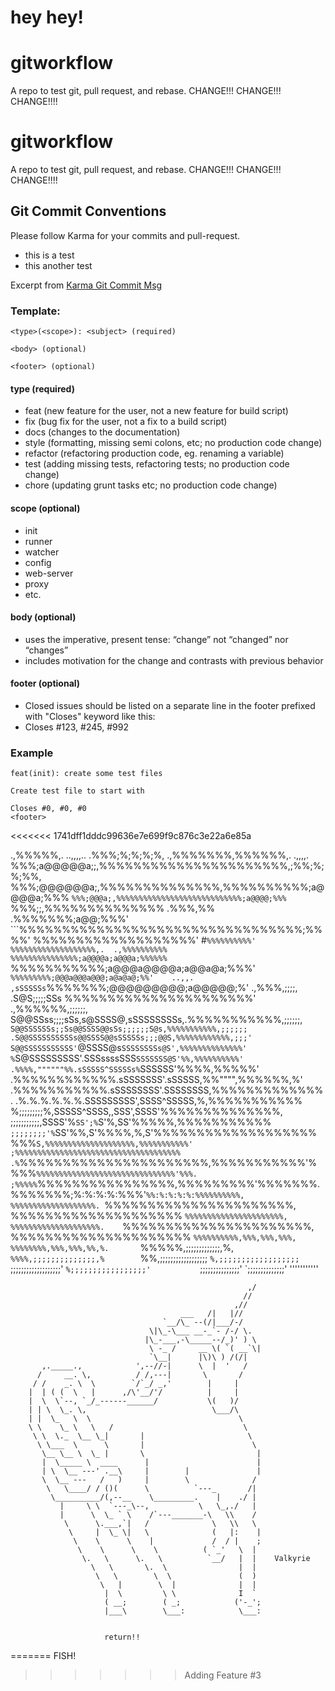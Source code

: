 # hey hey!
# gitworkflow
A repo to test git, pull request, and rebase.
CHANGE!!! CHANGE!!! CHANGE!!!!
# gitworkflow
A repo to test git, pull request, and rebase.
CHANGE!!! CHANGE!!! CHANGE!!!!

## Git Commit Conventions
Please follow Karma for your commits and pull-request.

- this is a test
- this another test

Excerpt from [Karma Git Commit Msg](http://karma-runner.github.io/1.0/dev/git-commit-msg.html)
### Template:

```text
<type>(<scope>): <subject> (required)

<body> (optional)

<footer> (optional)
```

#### type (required)
- feat (new feature for the user, not a new feature for build script)
- fix (bug fix for the user, not a fix to a build script)
- docs (changes to the documentation)
- style (formatting, missing semi colons, etc; no production code change)
- refactor (refactoring production code, eg. renaming a variable)
- test (adding missing tests, refactoring tests; no production code change)
- chore (updating grunt tasks etc; no production code change)

#### scope (optional)
- init
- runner
- watcher
- config
- web-server
- proxy
- etc.

#### body (optional)
- uses the imperative, present tense: “change” not “changed” nor “changes”
- includes motivation for the change and contrasts with previous behavior

#### footer (optional)
- Closed issues should be listed on a separate line in the footer prefixed with "Closes" keyword like this:
- Closes #123, #245, #992

### Example
```text
feat(init): create some test files

Create test file to start with

Closes #0, #0, #0
<footer>
```




<<<<<<< 1741dff1dddc99636e7e699f9c876c3e22a6e85a






.,%%%%%,.          ..,,,,..
          .%%%;%;%;%;%,   .,%%%%%%%,%%%%%%,.     .,,,,.
          %%%;a@@@@@a;;,%%%%%%%%%%%%%%%%%%%%%%,;%%;%;%;%%,
          %%%;@@@@@@a;,%%%%%%%%%%%%%%,%%%%%%%%%%;a@@@@a;%%%
          `%%%;@@@a;,%%%%%%%%%%%%%%%%%%%%%%%%%%%%;a@@@@;%%%
            `%%%;;,%%%%%%%%%%%%%% .%%%,%% .%%%%%%%;a@@;%%%'
               ```%%%%%%%%%%%%%%%%%%%%%%%%%%%%%%%%%;%%%%'
                 %%%%%%%%%%%%%%%%%%%'   #`%%%%%%%%%%'
                 %%%%%%%%%%%%%%%%%%%,.  .,%%%%%%%%%%
                 %%%%%%%%%%%%%%%;a@@@@a;a@@@a;%%%%%%
                 `%%%%%%%%%%%;a@@@a@@@@a;a@@a@a;%%%'
                  `%%%%%%%%%;@@@a@@@a@@@;a@a@a@;%%'    ..,,.
             ,sSSSSSs`%%%%%%%;@@@@@@@@@;a@@@@@;%'  .,%%%,;;;;,
           .S@S;;;;;SSs %%%%%%%%%%%%%%%%%%%%%%' .,%%%%%%,;;;;;;,
           S@@SSss;;;;sSs,s@SSSS@,sSSSSSSSSs,.%%%%%%%%%%%,;;;;;;,
           `S@@SSSSSSs;;Ss@@SSSS@@sSs;;;;;;S@s,%%%%%%%%%%%,;;;;;;
           .S@@SSSSSSSSSSs@@SSSS@@sSSSSSs;;;@@S,%%%%%%%%%%%%,;;;'
           S@@SSSSSSSSSSS'`@SSSS@s`SSSSSSSSs@S',%%%%%%%%%%%%%%'
          %`S@SSSSSSSSS'.SSSssssSSS`SSSSSSS@S'%%,%%%%%%%%%%'
        .%%%%,""""""%%.sSSSSS^SSSSSs%`SSSSSS'%%%%,%%%%%'
      .%%%%%%%%%%%%.sSSSSSSS'.sSSSSS,%%"""",%%%%%%,%'
     .%%%%%%%%%%%.sSSSSSSSS'.SSSSSSSS,%%%%%%%%%%%%%.
    .%.%.%.%.%.%.SSSSSSSSS',SSSS^SSSSS,%,%%%%%%%%%%%
    %;;;;;;;;;%,SSSSS^SSSS,,SSS',SSSS'%%%%%%%%%%%%%%,
    ;;;;;;;;;;;,SSSS'%`SS';%`S'%,SS'%%%%%,%%%%%%%%%%%
     `;;;;;;;;'%`SS'%%,S'%%%%,%,S'%%%%%%%%%%%%%%%%%%%
              %%%`S,%%%%%%%%%%%%%%%%%%%%,%%%%%%%%%%%'
              ;%%%%%%%%%%%%%%%%%%%%%%%%%%%%%%%%%%%%%
             .%`%%%%%%%%%%%%%%%%%%%%%%,%%%%%%%%%%%'%
             %%%`%%%%%%%%%%%%%%%%%%%%%%%%%%%%%%%'%%%.
            ;%%%%%`%%%%%%%%%%%%%%%%,%%%%%%%%%'%%%%%%%.
            %%%%%%%;%:%:%:%:%%%'`%%:%:%:%:%:%%%%%%%%%%,
            %%%%%%%%%%%%%%%%%%%. `%%%%%%%%%%%%%%%%%%%%%%,
            %%%%%%%%%%%%%%%%%%%%   `%%%%%%%%%%%%%%%%%%%%%%,
            %%%%%%%%%%%%%%%%%%%%.    `%%%%%%%%%%%%%%%%%%%%%%,
            %%%%%%%%%%%%%%%%%%%%%      `%%%%%%%%%%,%%%,%%%,%%%,
            %%%%%%%%,%%%,%%%,%%,%.       `%%%%%,;;;;;;;;;;;;;,%,
            `%%%%,;;;;;;;;;;;;;;,%        `%%,;;;;;;;;;;;;;;;;;;
             `%,;;;;;;;;;;;;;;;;;;         `;;;;;;;;;;;;;;;;;;;'
              `%;;;;;;;;;;;;;;;;;'           `;;;;;;;;;;;;;;;'
                `;;;;;;;;;;;;;;'                '''''''''''































                                                         ,/
                                                        //
                                                      ,//
                                          ___   /|   |//
                                      `__/\_ --(/|___/-/
                                   \|\_-\___ __-_`- /-/ \.
                                  |\_-___,-\_____--/_)' ) \
                                   \ -_ /     __ \( `( __`\|
                                   `\__|      |\)\ ) /(/|
           ,._____.,            ',--//-|      \  |  '   /
          /     __. \,          / /,---|       \       /
         / /    _. \  \        `/`_/ _,'        |     |
        |  | ( (  \   |      ,/\'__/'/          |     |
        |  \  \`--, `_/_------______/           \(   )/
        | | \  \_. \,                            \___/\
        | |  \_   \  \                                 \
        \ \    \_ \   \   /                             \
         \ \  \._  \__ \_|       |                       \
          \ \___  \      \       |                        \
           \__ \__ \  \_ |       \                         |
           |  \_____ \  ____      |                        |
           | \  \__ ---' .__\     |        |               |
           \  \__ ---   /   )     |        \              /
            \   \____/ / ()(      \          `---_       /|
             \__________/(,--__    \_________.    |    ./ |
               |     \ \  `---_\--,           \   \_,./   |
               |      \  \_ ` \    /`---_______-\   \\    /
                \      \.___,`|   /              \   \\   \
                 \     |  \_ \|   \              (   |:    |
                  \    \      \    |             /  / |    ;
                   \    \      \    \          ( `_'   \  |
                    \.   \      \.   \          `__/   |  |    Valkyrie
                      \   \       \.  \                |  |
                       \   \        \  \               (  )
                        \   |        \  |              |  |
                         |  \         \ \              I  `
                         ( __;        ( _;            ('-_';
                         |___\        \___:            \___:


                         return!!
=======
FISH!
>>>>>>> Adding Feature #3
